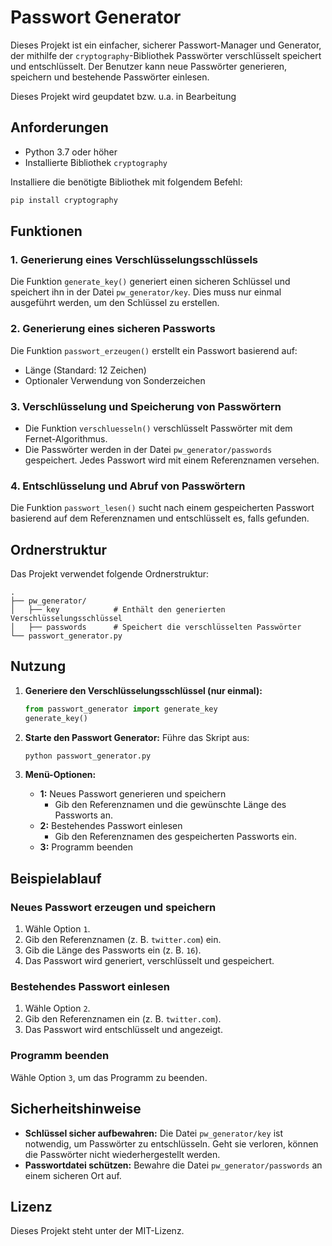 # Passwort Generator

Dieses Projekt ist ein einfacher, sicherer Passwort-Manager und Generator, der mithilfe der `cryptography`-Bibliothek Passwörter verschlüsselt speichert und entschlüsselt. Der Benutzer kann neue Passwörter generieren, speichern und bestehende Passwörter einlesen.

Dieses Projekt wird geupdatet bzw. u.a. in Bearbeitung

## Anforderungen
- Python 3.7 oder höher
- Installierte Bibliothek `cryptography`

Installiere die benötigte Bibliothek mit folgendem Befehl:
```bash
pip install cryptography
```

## Funktionen
### 1. Generierung eines Verschlüsselungsschlüssels
Die Funktion `generate_key()` generiert einen sicheren Schlüssel und speichert ihn in der Datei `pw_generator/key`. Dies muss nur einmal ausgeführt werden, um den Schlüssel zu erstellen.

### 2. Generierung eines sicheren Passworts
Die Funktion `passwort_erzeugen()` erstellt ein Passwort basierend auf:
- Länge (Standard: 12 Zeichen)
- Optionaler Verwendung von Sonderzeichen

### 3. Verschlüsselung und Speicherung von Passwörtern
- Die Funktion `verschluesseln()` verschlüsselt Passwörter mit dem Fernet-Algorithmus.
- Die Passwörter werden in der Datei `pw_generator/passwords` gespeichert. Jedes Passwort wird mit einem Referenznamen versehen.

### 4. Entschlüsselung und Abruf von Passwörtern
Die Funktion `passwort_lesen()` sucht nach einem gespeicherten Passwort basierend auf dem Referenznamen und entschlüsselt es, falls gefunden.

## Ordnerstruktur
Das Projekt verwendet folgende Ordnerstruktur:
```
.
├── pw_generator/
│   ├── key            # Enthält den generierten Verschlüsselungsschlüssel
│   ├── passwords      # Speichert die verschlüsselten Passwörter
└── passwort_generator.py
```

## Nutzung
1. **Generiere den Verschlüsselungsschlüssel (nur einmal):**
   ```python
   from passwort_generator import generate_key
   generate_key()
   ```

2. **Starte den Passwort Generator:**
   Führe das Skript aus:
   ```bash
   python passwort_generator.py
   ```

3. **Menü-Optionen:**
   - **1:** Neues Passwort generieren und speichern
     - Gib den Referenznamen und die gewünschte Länge des Passworts an.
   - **2:** Bestehendes Passwort einlesen
     - Gib den Referenznamen des gespeicherten Passworts ein.
   - **3:** Programm beenden

## Beispielablauf
### Neues Passwort erzeugen und speichern
1. Wähle Option `1`.
2. Gib den Referenznamen (z. B. `twitter.com`) ein.
3. Gib die Länge des Passworts ein (z. B. `16`).
4. Das Passwort wird generiert, verschlüsselt und gespeichert.

### Bestehendes Passwort einlesen
1. Wähle Option `2`.
2. Gib den Referenznamen ein (z. B. `twitter.com`).
3. Das Passwort wird entschlüsselt und angezeigt.

### Programm beenden
Wähle Option `3`, um das Programm zu beenden.

## Sicherheitshinweise
- **Schlüssel sicher aufbewahren:** Die Datei `pw_generator/key` ist notwendig, um Passwörter zu entschlüsseln. Geht sie verloren, können die Passwörter nicht wiederhergestellt werden.
- **Passwortdatei schützen:** Bewahre die Datei `pw_generator/passwords` an einem sicheren Ort auf.

## Lizenz
Dieses Projekt steht unter der MIT-Lizenz.

